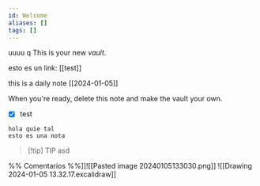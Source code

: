 ```yaml
---
id: Welcome
aliases: []
tags: []
---
```


uuuu q
This is your new *vault*.

esto es un link: [[test]]

this is a daily note [[2024-01-05]]

When you're ready, delete this note and make the vault your own.

- [x] test

```
hola quie tal
esto es una nota
```

> [!tip] TIP
> asd

%%
Comentarios
%%]]![[Pasted image 20240105133030.png]]
![[Drawing 2024-01-05 13.32.17.excalidraw]]